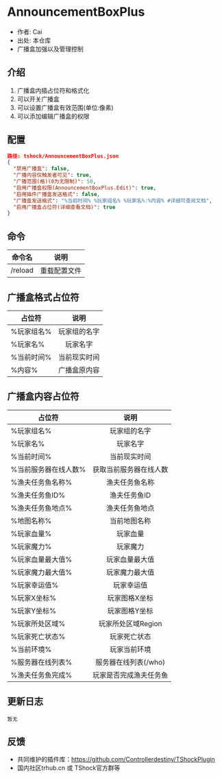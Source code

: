 # AnnouncementBoxPlus

- 作者: Cai
- 出处: 本仓库
- 广播盒加强以及管理控制

## 介绍

1. 广播盒内插占位符和格式化
2. 可以开关广播盒
3. 可以设置广播盒有效范围(单位:像素)
3. 可以添加编辑广播盒的权限

## 配置

```json
路径: tshock/AnnouncementBoxPlus.json
{
  "禁用广播盒": false,
  "广播内容仅触发者可见": true,
  "广播范围(格)(0为无限制)": 50,
  "启用广播盒权限(AnnouncementBoxPlus.Edit)": true,
  "启用插件广播盒发送格式": false,
  "广播盒发送格式": "%当前时间% %玩家组名% %玩家名%:%内容% #详细可查阅文档",
  "启用广播盒占位符(详细查看文档)": true
}
```
## 命令

| 命令名           |        说明         |
| -------------- | :-----------------: 
| /reload | 重载配置文件
## 广播盒格式占位符

| 占位符           |        说明         |
| -------------- | :-----------------: 
| %玩家组名% | 玩家组的名字  
| %玩家名% | 玩家名字  
| %当前时间% | 当前现实时间  
| %内容%| 广播盒原内容  

## 广播盒内容占位符

| 占位符           |        说明         |
| -------------- | :-----------------: 
| %玩家组名% | 玩家组的名字  
| %玩家名% | 玩家名字  
| %当前时间% | 当前现实时间  
| %当前服务器在线人数%| 获取当前服务器在线人数  
| %渔夫任务鱼名称%| 渔夫任务鱼名称  
| %渔夫任务鱼ID%| 渔夫任务鱼ID  
| %渔夫任务鱼地点%| 渔夫任务鱼地点  
| %地图名称%| 当前地图名称 
| %玩家血量%| 玩家血量  
| %玩家魔力%| 玩家魔力
| %玩家血量最大值%| 玩家血量最大值  
| %玩家魔力最大值%| 玩家魔力最大值  
| %玩家幸运值%| 玩家幸运值  
| %玩家X坐标%| 玩家图格X坐标  
| %玩家Y坐标%| 玩家图格Y坐标  
| %玩家所处区域%| 玩家所处区域Region  
| %玩家死亡状态%| 玩家死亡状态  
| %当前环境%| 玩家当前环境  
| %服务器在线列表%| 服务器在线列表(/who)  
| %渔夫任务鱼完成%| 玩家是否完成渔夫任务鱼  


## 更新日志

```
暂无
```

## 反馈
- 共同维护的插件库：https://github.com/Controllerdestiny/TShockPlugin
- 国内社区trhub.cn 或 TShock官方群等